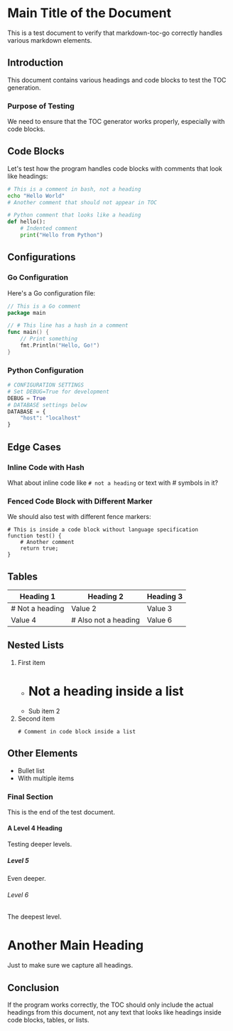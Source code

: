 # Main Title of the Document

This is a test document to verify that markdown-toc-go correctly handles various markdown elements.

## Introduction

This document contains various headings and code blocks to test the TOC generation.

### Purpose of Testing

We need to ensure that the TOC generator works properly, especially with code blocks.

## Code Blocks

Let's test how the program handles code blocks with comments that look like headings:

```bash
# This is a comment in bash, not a heading
echo "Hello World"
# Another comment that should not appear in TOC
```

```python
# Python comment that looks like a heading
def hello():
    # Indented comment
    print("Hello from Python")
```

## Configurations

### Go Configuration

Here's a Go configuration file:

```go
// This is a Go comment
package main

// # This line has a hash in a comment
func main() {
    // Print something
    fmt.Println("Hello, Go!")
}
```

### Python Configuration

```python
# CONFIGURATION SETTINGS
# Set DEBUG=True for development
DEBUG = True
# DATABASE settings below
DATABASE = {
    "host": "localhost"
}
```

## Edge Cases

### Inline Code with Hash

What about inline code like `# not a heading` or text with # symbols in it?

### Fenced Code Block with Different Marker

We should also test with different fence markers:

```
# This is inside a code block without language specification
function test() {
    # Another comment
    return true;
}
```

## Tables

| Heading 1 | Heading 2 | Heading 3 |
|-----------|-----------|-----------|
| # Not a heading | Value 2 | Value 3 |
| Value 4 | # Also not a heading | Value 6 |

## Nested Lists

1. First item
   - # Not a heading inside a list
   - Sub item 2
2. Second item
   ```
   # Comment in code block inside a list
   ```

## Other Elements

- Bullet list
- With multiple items

### Final Section

This is the end of the test document.

#### A Level 4 Heading

Testing deeper levels.

##### Level 5

Even deeper.

###### Level 6

The deepest level.

# Another Main Heading

Just to make sure we capture all headings.

## Conclusion

If the program works correctly, the TOC should only include the actual headings from this document, not any text that looks like headings inside code blocks, tables, or lists.
